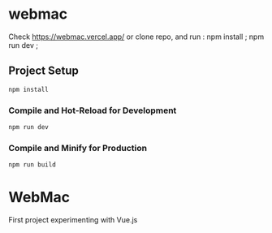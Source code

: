 # webmac
Check https://webmac.vercel.app/ or clone repo, and run : npm install ; npm run dev ; 

## Project Setup

```sh
npm install
```

### Compile and Hot-Reload for Development

```sh
npm run dev
```

### Compile and Minify for Production

```sh
npm run build
```


<h1>WebMac</h1>

<p>First project experimenting with Vue.js</p>


